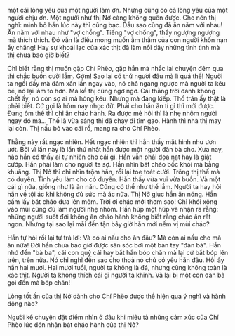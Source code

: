 một cái lòng yêu của một người làm ơn. Nhưng cũng có cả lòng yêu của một người chịu ơn. Một người như thị Nở càng không quên được. Cho nên thị nghĩ: mình bỏ hắn lúc này thì cũng bạc. Dẫu sao cũng đã ăn nằm với nhau! Ăn nằm với nhau như "vợ chồng". Tiếng "vợ chồng", thấy ngượng ngượng mà thích thích. Đó vẫn là điều mong muốn âm thầm của con người khốn nạn ấy chăng! Hay sự khoái lạc của xác thịt đã làm nổi dậy những tình tình mà thị chưa bao giờ biết?

Chỉ biết rằng thị muốn gặp Chí Phèo, gặp hắn mà nhắc lại chuyện đêm qua thì chắc buồn cười lắm. Gớm! Sao lại có thứ người đâu mà lì quá thế! Người ta ngồi đấy mà đâm xấn lấn ngay vào, nó chả ngang ngược mà người ta kêu bé, nó lại làm to hơn. Mà kể thị cũng ngơ ngơ. Cái thằng trời đánh không chết ấy, nó còn sợ ai mà hỏng kêu. Nhưng mà đáng kiếp. Thổ trăn ấy thật là phải biết. Cứ gọi là hôm nay nhọc đừ. Phải cho hắn ăn tí gì thì mới được. Đang ốm thế thì chỉ ăn cháo hành. Ra được mẻ hôi thì là nhẹ nhõm người ngay đó mà... Thế là vừa sáng thị đã chạy đi tìm gạo. Hành thì nhà thị may lại còn. Thị nấu bỏ vào cái rổ, mang ra cho Chí Phèo.

Thằng này rất ngạc nhiên. Hết ngạc nhiên thì hắn thấy mặt hình như ươn ướt. Bởi vì lần này là lần thứ nhất hắn được một người đàn bà cho. Xưa nay, nào hắn có thấy ai tự nhiên cho cái gì. Hắn vẫn phải dọa nạt hay là giật cướp. Hắn phải làm cho người ta sợ. Hắn nhìn bát cháo bốc khói mà bằng khuâng. Thị Nở thì chỉ nhìn trộm hắn, rồi lại toe toét cười. Trông thị thế mà có duyên. Tình yêu làm cho có duyên. Hắn thấy vừa vui vừa buồn. Và một cái gì nữa, giống như là ăn năn. Cũng có thể như thế lắm. Người ta hay hỏi hắn về tội ác khi không đủ sức mà ác nữa. Thị Nở giục hắn ăn nóng. Hắn cầm lấy bát cháo đưa lên mõm. Trời ơi cháo mới thơm sao! Chỉ khói xông vào mũi cũng đủ làm người nhẹ nhõm. Hắn húp một húp và nhận ra rằng: những người suốt đời không ăn cháo hành không biết rằng cháo ăn rất ngon. Nhưng tại sao lại mãi đến tận bây giờ hắn mới nếm vị mùi cháo?

Hắn tự hỏi rồi lại tự trả lời: Và có ai nấu cho ăn đâu? Mà còn ai nấu cho mà ăn nữa! Đời hắn chưa bao giờ được săn sóc bởi một bàn tay "đàn bà". Hắn nhớ đến "bà ba", cái con quỷ cái hay bắt hắn bóp chân mà lại cứ bắt bóp lên trên, trên nữa. Nó chỉ nghĩ đến sao cho thoả nó chứ có yêu hắn đâu. Hồi ấy hắn hai mươi. Hai mươi tuổi, người ta không là đá, nhưng cũng không toàn là xác thịt. Người ta không thích cái gì người ta khinh. Và lại bị một con đàn bà gọi đến mà bóp chân!

Lòng tốt ấn của thị Nở dành cho Chí Phèo được thể hiện qua ý nghĩ và hành động nào?

Người kể chuyện đặt điểm nhìn ở đâu khi miêu tả những cảm xúc của Chí Phèo lúc đón nhận bát cháo hành của thị Nở?